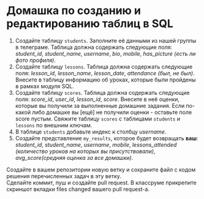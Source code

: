 # Домашка по созданию и редактированию таблиц в SQL  

1. Создайте таблицу `students`. Заполните её данными из нашей группы в телеграме. Таблица должна содержать следующие поля:
*student_id*, *student_name*, *username*, *bio*, *mobile*, *has_picture (есть ли фото профиля)*.
2. Создайте таблицу `lessons`. Таблица должна содержать следующие поля: *lesson_id*, *lesson_name*, *lesson_date*, *attendance (был, не был)*. Внесите в таблицу информацию об уроках, которые были пройдены в рамках модуля SQL.
3. Создайте таблицу `scores`. Таблица должна содержать следующие поля: *score_id*, *user_id*, *lesson_id*, *score*. Внесите в неё оценки, которые вы получили за выполненные домашние задания. Если по-какой либо домашке вы [ещё] не получили оценки - оставьте поле score пустым. Свяжите таблицу `scores` с таблицами `students` и `lessons` по внешним ключам.
4. В таблице `students` добавьте индекс к столбцу *username*.
5. Создайте представление `my_results`, которое будет возвращать **ваш**: *student_id*, *student_name*, *username*, *mobile*, *lessons_attended (количество уроков на которых вы присутствовали)*, *avg_score(средняя оценка за все домашки)*.

Создайте в вашем репозитории новую ветку и сохраните файл с кодом решения перечисленных задач в эту ветку.  
Сделайте коммит, пуш и создайте pull request. В классруме прикрепите скриншот вкладки files changed вашего pull request-а.